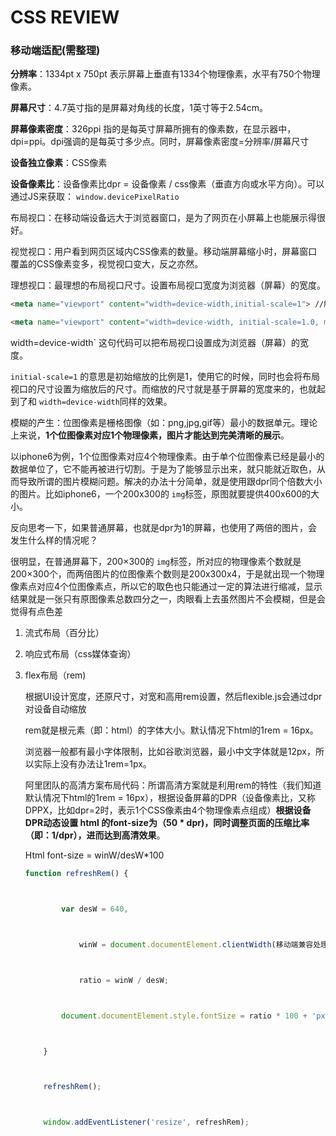 # CSS REVIEW

### 移动端适配(需整理)

**分辨率**：1334pt x 750pt 表示屏幕上垂直有1334个物理像素，水平有750个物理像素。

**屏幕尺寸**：4.7英寸指的是屏幕对角线的长度，1英寸等于2.54cm。

**屏幕像素密度**：326ppi 指的是每英寸屏幕所拥有的像素数，在显示器中，dpi=ppi。dpi强调的是每英寸多少点。同时，屏幕像素密度=分辨率/屏幕尺寸

**设备独立像素**：CSS像素

**设备像素比**：设备像素比dpr = 设备像素 / css像素（垂直方向或水平方向）。可以通过JS来获取： `window.devicePixelRatio`

布局视口：在移动端设备远大于浏览器窗口，是为了网页在小屏幕上也能展示得很好。

视觉视口：用户看到网页区域内CSS像素的数量。移动端屏幕缩小时，屏幕窗口覆盖的CSS像素变多，视觉视口变大，反之亦然。

理想视口：最理想的布局视口尺寸。设置布局视口宽度为浏览器（屏幕）的宽度。

```html
<meta name="viewport" content="width=device-width,initial-scale=1"> //解决IE兼容性问题
```

```html
<meta name="viewport" content="width=device-width, initial-scale=1.0, maximum-scale=1.0, user-scalable=no;"> //禁止缩放
```

width=device-width` 这句代码可以把布局视口设置成为浏览器（屏幕）的宽度。

`initial-scale=1` 的意思是初始缩放的比例是1，使用它的时候，同时也会将布局视口的尺寸设置为缩放后的尺寸。而缩放的尺寸就是基于屏幕的宽度来的，也就起到了和 `width=device-width`同样的效果。



模糊的产生：位图像素是栅格图像（如：png,jpg,gif等）最小的数据单元。理论上来说，**1个位图像素对应1个物理像素，图片才能达到完美清晰的展示**。

以iphone6为例，1个位图像素对应4个物理像素。由于单个位图像素已经是最小的数据单位了，它不能再被进行切割。于是为了能够显示出来，就只能就近取色，从而导致所谓的图片模糊问题。解决的办法十分简单，就是使用跟dpr同个倍数大小的图片。比如iphone6，一个200x300的 `img`标签，原图就要提供400x600的大小。

反向思考一下，如果普通屏幕，也就是dpr为1的屏幕，也使用了两倍的图片，会发生什么样的情况呢？

很明显，在普通屏幕下，200×300的 `img`标签，所对应的物理像素个数就是200×300个，而两倍图片的位图像素个数则是200x300x4，于是就出现一个物理像素点对应4个位图像素点，所以它的取色也只能通过一定的算法进行缩减，显示结果就是一张只有原图像素总数四分之一，肉眼看上去虽然图片不会模糊，但是会觉得有点色差



1. 流式布局（百分比）

2. 响应式布局（css媒体查询）

3. flex布局（rem)

   根据UI设计宽度，还原尺寸，对宽和高用rem设置，然后flexible.js会通过dpr对设备自动缩放

   rem就是根元素（即：html）的字体大小。默认情况下html的1rem = 16px。

   浏览器一般都有最小字体限制，比如谷歌浏览器，最小中文字体就是12px，所以实际上没有办法让1rem=1px。

   阿里团队的高清方案布局代码：所谓高清方案就是利用rem的特性（我们知道默认情况下html的1rem = 16px），根据设备屏幕的DPR（设备像素比，又称DPPX，比如dpr=2时，表示1个CSS像素由4个物理像素点组成）**根据设备DPR动态设置 html 的font-size为（50 \* dpr)，同时调整页面的压缩比率（即：1/dpr），进而达到高清效果**。

   Html font-size = winW/desW*100

   ```javascript
   function refreshRem() {
   
   
   
           var desW = 640,
   
   
   
               winW = document.documentElement.clientWidth(移动端兼容处理)||document.body.clientWidth(pc端兼容处理);
   
   
   
               ratio = winW / desW;
   
   
   
           document.documentElement.style.fontSize = ratio * 100 + 'px';
   
   
   
       }
   
   
   
       refreshRem();
   
   
   
       window.addEventListener('resize', refreshRem);
   ```